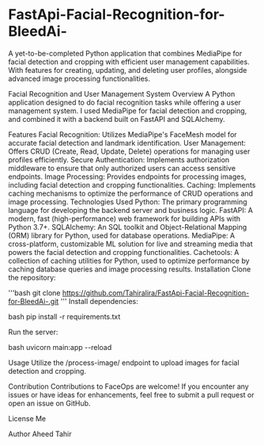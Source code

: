 # FastApi-Facial-Recognition-for-BleedAi-
A yet-to-be-completed Python application that combines  MediaPipe for facial detection and cropping with efficient user management capabilities. With features for creating, updating, and deleting user profiles, alongside advanced image processing functionalities.


Facial Recognition and User Management System
Overview
A Python application designed to do facial recognition tasks while offering a user management system. I used MediaPipe for facial detection and cropping, and combined it with a backend built on FastAPI and SQLAlchemy.

Features
Facial Recognition: Utilizes MediaPipe's FaceMesh model for accurate facial detection and landmark identification.
User Management: Offers CRUD (Create, Read, Update, Delete) operations for managing user profiles efficiently.
Secure Authentication: Implements authorization middleware to ensure that only authorized users can access sensitive endpoints.
Image Processing: Provides endpoints for processing images, including facial detection and cropping functionalities.
Caching: Implements caching mechanisms to optimize the performance of CRUD operations and image processing.
Technologies Used
Python: The primary programming language for developing the backend server and business logic.
FastAPI: A modern, fast (high-performance) web framework for building APIs with Python 3.7+.
SQLAlchemy: An SQL toolkit and Object-Relational Mapping (ORM) library for Python, used for database operations.
MediaPipe: A cross-platform, customizable ML solution for live and streaming media that powers the facial detection and cropping functionalities.
Cachetools: A collection of caching utilities for Python, used to optimize performance by caching database queries and image processing results.
Installation
Clone the repository:

'''bash
git clone https://github.com/Tahiralira/FastApi-Facial-Recognition-for-BleedAi-.git
'''
Install dependencies:

bash
pip install -r requirements.txt

Run the server:

bash
uvicorn main:app --reload

Usage
Utilize the /process-image/ endpoint to upload images for facial detection and cropping.

Contribution
Contributions to FaceOps are welcome! If you encounter any issues or have ideas for enhancements, feel free to submit a pull request or open an issue on GitHub.

License
Me

Author
Aheed Tahir
